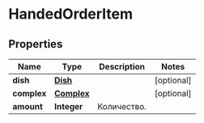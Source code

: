 # HandedOrderItem

## Properties
Name | Type | Description | Notes
------------ | ------------- | ------------- | -------------
**dish** | [**Dish**](Dish.md) |  |  [optional]
**complex** | [**Complex**](Complex.md) |  |  [optional]
**amount** | **Integer** | Количество. | 
